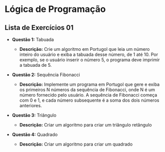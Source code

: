 # Lógica de Programação
## Lista de Exercícios 01

* **Questão 1:** Tabuada
    * **Descrição:** Crie um algoritmo em Portugol que leia um número inteiro do usuário e exiba a tabuada desse número, de 1 até 10. Por exemplo, se o usuário inserir o número 5, o programa deve imprimir a tabuada de 5.

* **Questão 2:** Sequência Fibonacci
    * **Descrição:** Implemente um programa em Portugol que gere e exiba os primeiros N números da sequência de Fibonacci, onde N é um número fornecido pelo usuário. A sequência de Fibonacci começa com 0 e 1, e cada número subsequente é a soma dos dois números anteriores.

* **Questão 3:** Triângulo
    * **Descrição:** Criar um algoritmo para criar um triângulo retângulo

* **Questão 4:** Quadrado
    * **Descrição:** Criar um algoritmo para criar um quadrado
